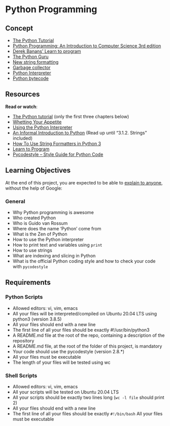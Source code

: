 # Python Programming
## Concept
- [The Python Tutorial](https://docs.python.org/3.4/tutorial/index.html)
- [Python Programming: An Introduction to Computer Science 3rd edition](https://nibmehub.com/opac-service/pdf/read/Python%20Programming%20_%20an%20introduction%20to%20computer%20science-%203rd%20Edition.pdf)
- [Derek Banans' Learn to program](https://www.youtube.com/playlist?list=PLGLfVvz_LVvTn3cK5e6LjhgGiSeVlIRwt)
- [The Python Guru](https://thepythonguru.com/)
- [New string formatting](https://pyformat.info/)
- [Garbage collector](https://thp.io/2012/python-gc/python_gc_final_2012-01-22.pdf)
- [Python Interpreter](https://aosabook.org/en/500L/a-python-interpreter-written-in-python.html)
- [Python bytecode](https://docs.python.org/3.4/library/dis.html)

## Resources
**Read or watch**:
- [The Python tutorial](https://docs.python.org/3/tutorial/index.html) (only the first three chapters below)
- [Whetting Your Appetite](https://docs.python.org/3/tutorial/appetite.html)
- [Using the Python Interpreter](https://docs.python.org/3/tutorial/interpreter.html)
- [An Informal Introduction to Python](https://docs.python.org/3/tutorial/introduction.html) (Read up until “3.1.2. Strings” included)
- [How To Use String Formatters in Python 3](https://realpython.com/python-f-strings/)
- [Learn to Program](https://www.youtube.com/playlist?list=PLGLfVvz_LVvTn3cK5e6LjhgGiSeVlIRwt)
- [Pycodestyle – Style Guide for Python Code](https://pypi.org/project/pycodestyle/)

## Learning Objectives
At the end of this project, you are expected to be able to [explain to anyone](https://fs.blog/feynman-learning-technique/), without the help of Google:

### General
- Why Python programming is awesome
- Who created Python
- Who is Guido van Rossum
- Where does the name ‘Python’ come from
- What is the Zen of Python
- How to use the Python interpreter
- How to print text and variables using ```print```
- How to use strings
- What are indexing and slicing in Python
- What is the official Python coding style and how to check your code with ```pycodestyle```

## Requirements
### Python Scripts
- Allowed editors: vi, vim, emacs
- All your files will be interpreted/compiled on Ubuntu 20.04 LTS using python3 (version 3.8.5)
- All your files should end with a new line
- The first line of all your files should be exactly #!/usr/bin/python3
- A README.md file at the root of the repo, containing a description of the repository
- A README.md file, at the root of the folder of this project, is mandatory
- Your code should use the pycodestyle (version 2.8.*)
- All your files must be executable
- The length of your files will be tested using wc

### Shell Scripts
- Allowed editors: vi, vim, emacs
- All your scripts will be tested on Ubuntu 20.04 LTS
- All your scripts should be exactly two lines long (```wc -l file``` should print 2)
- All your files should end with a new line
- The first line of all your files should be exactly ```#!/bin/bash```
All your files must be executable
